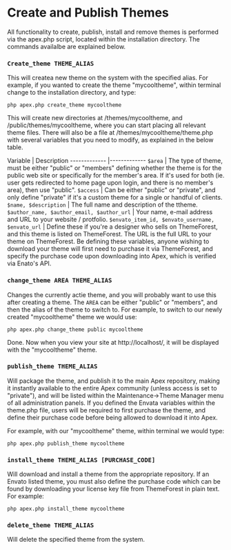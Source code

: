 
# Create and Publish Themes

All functionality to create, publish, install and remove themes is performed via the apex.php script, located
within the installation directory.  The commands availalbe are explained below.


### `Create_theme THEME_ALIAS`

This will createa  new theme on the system with the specified alias.  For example, if you wanted to create the
theme "mycooltheme", within terminal change to the installation directory, and type:

`php apex.php create_theme mycooltheme`

This will create new directories at /themes/mycooltheme, and /public/themes/mycooltheme, where you can start
placing all relevant theme files.  There will also be a file at /themes/mycooltheme/theme.php with several
variables that you need to modify, as explained in the below table.

Variable | Description ------------- |------------- `$area` | The type of theme, must be either "public" or
"members" defining whether the theme is for the public web site or specifically for the member's area.  If
it's used for both (ie. user gets redirected to home page upon login, and there is no member's area), then use
"public". `$access` | Can be either "public" or "private", and only define "private" if it's a custom theme
for a single or handful of clients. `$name, $description` | The full name and description of the ttheme.
`$author_name, $author_email, $author_url` | Your name, e-mail address and URL to your website / protfolio.
`$envato_item_id, $envato_username, $envato_url` | Define these if you're a designer who sells on ThemeForest,
and this theme is listed on ThemeForest. The URL is the full URL to your theme on ThemeForest.  Be defining
these variables, anyone wishing to download your theme will first need to purchase it via ThemeForest, and
specify the purchase code upon downloading into Apex, which is verified via Enato's API.


### `change_theme AREA THEME_ALIAS`

Changes the currently actie theme, and you will probably want to use this after creating a theme.  The `AREA`
can be either "public" or "members", and then the alias of the theme to switch to.  For example, to switch to
our newly created "mycooltheme" theme we would use:

`php apex.php change_theme public mycooltheme`

Done.  Now when you view your site at http://localhost/, it will be displayed with the "mycooltheme" theme.


### `publish_theme THEME_ALIAS`

Will package the theme, and publish it to the main Apex repository, making it instantly available to the
entire Apex community (unless access is set to "private"), and will be listed within the Maintenance->Theme
Manager menu of all administration panels.  If you defined the Envata variables within the theme.php file,
users will be required to first purchase the theme, and define their purchase code before being allowed to
download it into Apex.

For example, with our "mycooltheme" theme, within terminal we would type:

`php apex.php publish_theme mycooltheme`


### `install_theme THEME_ALIAS [PURCHASE_CODE]`

Will download and install a theme from the appropriate repository.  If an Envato listed theme, you must also
define the purchase code which can be found by downloading your license key file from ThemeForest in plain
text.  For example:

`php apex.php install_theme mycooltheme`


### `delete_theme THEME_ALIAS`

Will delete the specified theme from the system.




